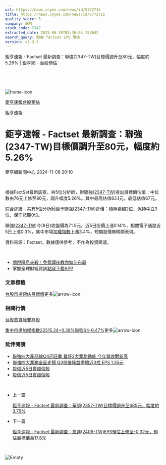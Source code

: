 ```yaml
---
url: https://news.cnyes.com/news/id/5772715
title: https://news.cnyes.com/news/id/5772715
quality_score: 5
company: 聯強
stock_code: 2347
extracted_date: 2025-06-26T03:36:04.153642
search_query: 聯強 factset EPS 預估
version: v3.3.3
---
```


鉅亨速報 - Factset 最新調查：聯強(2347-TW)目標價調升至80元，幅度約5.26% | 鉅亨網 - 台股預估

‌

‌

![home-icon](/assets/icons/breadCrumb/symbol-icon-home.svg)

[鉅亨速報](/news/cat/anue_live)[台股預估](/news/cat/tw_forecast)

鉅亨速報

# 鉅亨速報 - Factset 最新調查：聯強(2347-TW)目標價調升至80元，幅度約5.26%

鉅亨網新聞中心 2024-11-08 20:10

‌

根據FactSet最新調查，共5位分析師，對聯強([2347-TW](https://www.cnyes.com/twstock/2347))提出目標價估值：中位數由76元上修至80元，調升幅度5.26%。其中最高估值83.1元，最低估值67元。

綜合評級 - 共有5位分析師給予聯強([2347-TW](https://www.cnyes.com/twstock/2347))評價：積極樂觀2位、保持中立3位、保守悲觀0位。

聯強([2347-TW](https://www.cnyes.com/twstock/2347))今(8日)收盤價為71.5元。近5日股價上漲0.14%，相關電子通路近5日上漲0.3%，集中市場[加權指數](https://invest.cnyes.com/index/TWS/TSE01)上漲3.4%，短期股價無明顯表現。

資料來源：Factset，數據僅供參考，不作為投資建議。

‌

* [關稅降息夾殺！免費講座教你如何布局](https://www.rsc.com.tw/Cnyes_RSC/SeminarBooking2025InvestmentOutlook.aspx?utm_source=anue&utm_medium=usstocks_end)
* 掌握全球財經資訊[點我下載APP](http://www.cnyes.com/app/?utm_source=mweb&utm_medium=HamMenuBanner&utm_campaign=fixed&utm_content=entr)

### 文章標籤

[台股](https://news.cnyes.com/tag/台股 "台股")[市場預估](https://news.cnyes.com/tag/市場預估 "市場預估")[目標價](https://news.cnyes.com/tag/目標價 "目標價")更多![arrow-icon](/assets/icons/arrows/arrow-down.svg)

### 相關行情

[台股首頁](https://www.cnyes.com/twstock)[我要存股](https://supr.link/8OHaU)

[集中市場加權指數22515.24+0.38%](https://invest.cnyes.com/index/TWS/TSE01)[聯強64-0.47%](https://www.cnyes.com/twstock/2347)更多![arrow-icon](/assets/icons/arrows/arrow-down.svg)

### 延伸閱讀

* [聯強四大產品線Q4迎旺季 看好2大業務動能 今年營收戰新高](/news/id/5768762)
* [聯強四大業務全面走揚 Q3稅後純益季增近3成 EPS 1.35元](/news/id/5762343)
* [投信近5日賣超個股](/news/id/5734586)
* [投信近5日賣超個股](/news/id/5732919)

‌

* 上一篇

  [鉅亨速報 - Factset 最新調查：華碩(2357-TW)目標價調升至685元，幅度約3.79%](/news/id/5772927)
* 下一篇

  [鉅亨速報 - Factset 最新調查：友達(2409-TW)EPS預估上修至-0.32元，預估目標價為17.8元](/news/id/5770450)

‌

![Empty](/assets/icons/skeleton/empty-image.svg)

‌